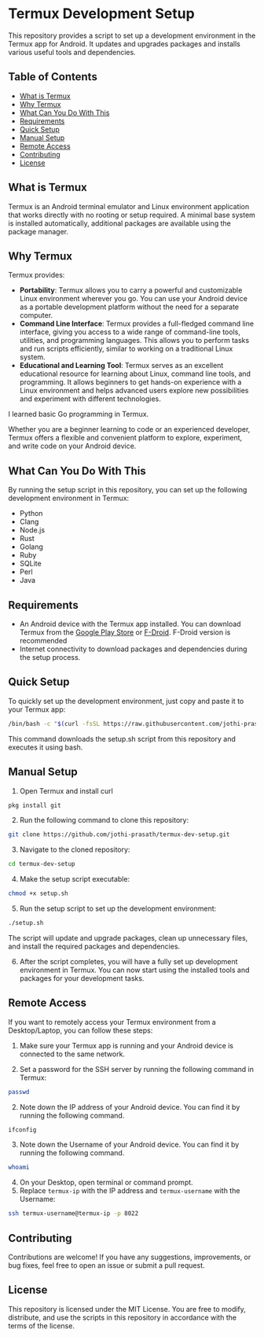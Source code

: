 # Termux Development Setup

This repository provides a script to set up a development environment in the Termux app for Android. 
It updates and upgrades packages and installs various useful tools and dependencies.

## Table of Contents
- [What is Termux](#what-is-termux)
- [Why Termux](#why-termux)
- [What Can You Do With This](#what-can-you-do-with-this)
- [Requirements](#requirements)
- [Quick Setup](#quick-setup)
- [Manual Setup](#manual-setup)
- [Remote Access](#remote-access)
- [Contributing](#contributing)
- [License](#license)

## What is Termux
Termux is an Android terminal emulator and Linux environment application that works directly with no rooting or setup required. A minimal base system is installed automatically, additional packages are available using the package manager. 

## Why Termux
Termux provides:
* **Portability**: Termux allows you to carry a powerful and customizable Linux environment wherever you go. You can use your Android device as a portable development platform without the need for a separate computer.
* **Command Line Interface**: Termux provides a full-fledged command line interface, giving you access to a wide range of command-line tools, utilities, and programming languages. This allows you to perform tasks and run scripts efficiently, similar to working on a traditional Linux system.
* **Educational and Learning Tool**: Termux serves as an excellent educational resource for learning about Linux, command line tools, and programming. It allows beginners to get hands-on experience with a Linux environment and helps advanced users explore new possibilities and experiment with different technologies.

I learned basic Go programming in Termux.

Whether you are a beginner learning to code or an experienced developer, Termux offers a flexible and convenient platform to explore, experiment, and write code on your Android device.

## What Can You Do With This
By running the setup script in this repository, you can set up the following development environment in Termux:
- Python
- Clang
- Node.js
- Rust
- Golang
- Ruby
- SQLite
- Perl
- Java

## Requirements
- An Android device with the Termux app installed. You can download Termux from the [Google Play Store](https://play.google.com/store/apps/details?id=com.termux) or [F-Droid](https://f-droid.org/packages/com.termux/). F-Droid version is recommended
- Internet connectivity to download packages and dependencies during the setup process.

## Quick Setup
To quickly set up the development environment, just copy and paste it to your Termux app:
```bash
/bin/bash -c "$(curl -fsSL https://raw.githubusercontent.com/jothi-prasath/termux-dev-setup/master/setup.sh)"
```
This command downloads the setup.sh script from this repository and executes it using bash.

## Manual Setup
1. Open Termux and install curl
  ```bash
  pkg install git
  ```
2. Run the following command to clone this repository:
  ```bash
  git clone https://github.com/jothi-prasath/termux-dev-setup.git
  ```
3. Navigate to the cloned repository:
  ```bash
  cd termux-dev-setup
  ```
4. Make the setup script executable:
  ```bash
  chmod +x setup.sh
  ```
5. Run the setup script to set up the development environment:
  ```bash
  ./setup.sh
  ```
The script will update and upgrade packages, clean up unnecessary files, and install the required packages and dependencies.

6. After the script completes, you will have a fully set up development environment in Termux. You can now start using the installed tools and packages for your development tasks.

## Remote Access
If you want to remotely access your Termux environment from a Desktop/Laptop, you can follow these steps:

1. Make sure your Termux app is running and your Android device is connected to the same network.

2. Set a password for the SSH server by running the following command in Termux:
  ```bash
  passwd
  ```
2. Note down the IP address of your Android device. You can find it by running the following command.
  ```bash
  ifconfig
  ```
3. Note down the Username of your Android device.
You can find it by running the following command.
  ```bash
  whoami
  ```
4. On your Desktop, open terminal or command prompt.
5. Replace `termux-ip` with the IP address and `termux-username` with the Username:
  ```bash
  ssh termux-username@termux-ip -p 8022
  ```

## Contributing
Contributions are welcome! If you have any suggestions, improvements, or bug fixes, feel free to open an issue or submit a pull request.

## License
This repository is licensed under the MIT License. You are free to modify, distribute, and use the scripts in this repository in accordance with the terms of the license.